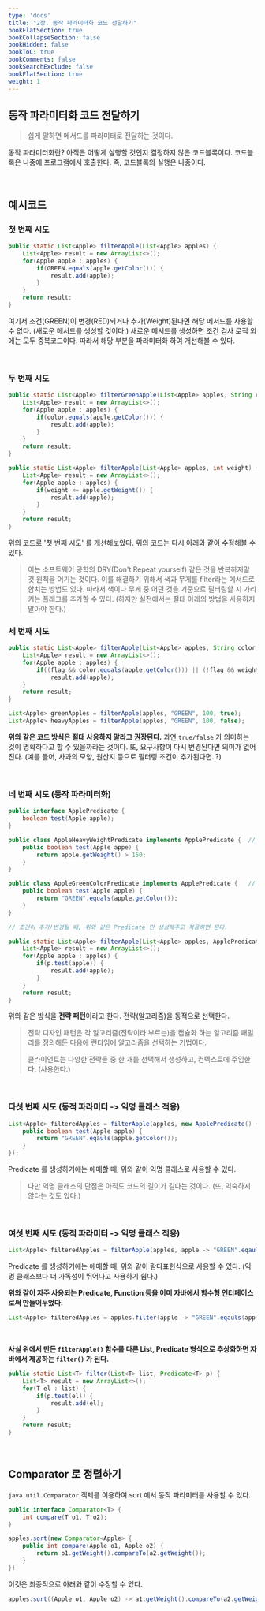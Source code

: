 ```yaml
---
type: 'docs'
title: "2장. 동작 파라미터화 코드 전달하기"
bookFlatSection: true
bookCollapseSection: false
bookHidden: false
bookToC: true
bookComments: false
bookSearchExclude: false
bookFlatSection: true
weight: 1
---
```


## 동작 파라미터화 코드 전달하기

> 쉽게 말하면 메서드를 파라미터로 전달하는 것이다.

동작 파라미터화란? 아직은 어떻게 실행할 것인지 결정하지 않은 코드블록이다. 코드블록은 나중에 프로그램에서 호출한다. 즉, 코드블록의 실행은 나중이다.

<br>

## 예시코드

### 첫 번째 시도

```java
public static List<Apple> filterApple(List<Apple> apples) {
    List<Apple> result = new ArrayList<>();
    for(Apple apple : apples) {
        if(GREEN.equals(apple.getColor())) {
            result.add(apple);
        }
    }
    return result;
}
```

여기서 조건(GREEN)이 변경(RED)되거나 추가(Weight)된다면 해당 메서드를 사용할 수 없다. (새로운 메서드를 생성할 것이다.) 새로운 메서드를 생성하면 조건 검사 로직 외에는 모두 중복코드이다. 따라서 해당 부분을 파라미터화 하여 개선해볼 수 있다.

<br>

### 두 번째 시도

```java
public static List<Apple> filterGreenApple(List<Apple> apples, String color) {
    List<Apple> result = new ArrayList<>();
    for(Apple apple : apples) {
        if(color.equals(apple.getColor())) {
            result.add(apple);
        }
    }
    return result;
}

public static List<Apple> filterApple(List<Apple> apples, int weight) {
    List<Apple> result = new ArrayList<>();
    for(Apple apple : apples) {
        if(weight <= apple.getWeight()) {
            result.add(apple);
        }
    }
    return result;
}
```

위의 코드로 '첫 번째 시도' 를 개선해보았다. 위의 코드는 다시 아래와 같이 수정해볼 수 있다.

> 이는 소프트웨어 공학의 DRY(Don't Repeat yourself) 같은 것을 반복하지말 것 원칙을 어기는 것이다. 이를 해결하기 위해서 색과 무게를 filter라는 메서드로 합치는 방법도 있다. 따라서 색이나 무게 중 어던 것을 기준으로 필터링할 지 가리키는 플래그를 추가할 수 있다. (하지만 실전에서는 절대 아래의 방법을 사용하지 말아야 한다.)

### 세 번째 시도

```java
public static List<Apple> filterApple(List<Apple> apples, String color, int weight, boolean flag) {
    List<Apple> result = new ArrayList<>();
    for(Apple apple : apples) {
        if((flag && color.equals(apple.getColor())) || (!flag && weight <= apple.getWeight()))
            result.add(apple);
    }
    return result;
}

List<Apple> greenApples = filterApple(apples, "GREEN", 100, true);
List<Apple> heavyApples = filterApple(apples, "GREEN", 100, false);
```

**위와 같은 코드 방식은 절대 사용하지 말라고 권장된다.** 과연 `true/false` 가 의미하는 것이 명확하다고 할 수 있을까라는 것이다. 또, 요구사항이 다시 변경된다면 의미가 없어진다. (예를 들어, 사과의 모양, 원산지 등으로 필터링 조건이 추가된다면..?)

<br>

### 네 번째 시도 (동작 파라미터화)

```java
public interface ApplePredicate {
    boolean test(Apple apple);
}
```

```java
public class AppleHeavyWeightPredicate implements ApplePredicate {  // 전략
    public boolean test(Apple appe) {
        return apple.getWeight() > 150;
    }
}

public class AppleGreenColorPredicate implements ApplePredicate {   // 전략
    public boolean test(Apple apple) {
        return "GREEN".equals(apple.getColor());
    }
}

// 조건이 추가/변경될 때, 위와 같은 Predicate 만 생성해주고 적용하면 된다.
```

```java
public static List<Apple> filterApple(List<Apple> apples, ApplePredicate p) {
    List<Apple> result = new ArrayList<>();
    for(Apple apple : apples) {
        if(p.test(apple)) {
            result.add(apple);
        }
    }
    return result;
}
```

위와 같은 방식을 **전략 패턴**이라고 한다. 전략(알고리즘)을 동적으로 선택한다.

> 전략 디자인 패턴은 각 알고리즘(전략이라 부르는)을 캡슐화 하는 알고리즘 패밀리를 정의해둔 다음에 런타임에 알고리즘을 선택하는 기법이다.
> 
> 클라이언트는 다양한 전략들 중 한 개를 선택해서 생성하고, 컨텍스트에 주입한다. (사용한다.)

<br>

### 다섯 번째 시도 (동적 파라미터 -> 익명 클래스 적용)

```java
List<Apple> filteredApples = filterApple(apples, new ApplePredicate() {
    public boolean test(Apple apple) {
        return "GREEN".eqauls(apple.getColor());
    }
});
```

Predicate 를 생성하기에는 애매할 때, 위와 같이 익명 클래스로 사용할 수 있다.

> 다만 익명 클래스의 단점은 아직도 코드의 길이가 길다는 것이다. (또, 익숙하지 않다는 것도 있다.)

<br>

### 여섯 번째 시도 (동적 파라미터 -> 익명 클래스 적용)

```java
List<Apple> filteredApples = filterApple(apples, apple -> "GREEN".eqauls(apple.getColor()));
```

Predicate 를 생성하기에는 애매할 때, 위와 같이 람다표현식으로 사용할 수 있다. (익명 클래스보다 더 가독성이 뛰어나고 사용하기 쉽다.)

**위와 같이 자주 사용되는 Predicate, Function 등을 이미 자바에서 함수형 인터페이스로써 만들어두었다.**

```java
List<Apple> filteredApples = apples.filter(apple -> "GREEN".eqauls(apple.getColor()));
```

<br>

**사실 위에서 만든 `filterApple()` 함수를 다른 List, Predicate 형식으로 추상화하면 자바에서 제공하는 `filter()` 가 된다.**

```java
public static List<T> filter(List<T> list, Predicate<T> p) {
    List<T> result = new ArrayList<>();
    for(T el : list) {
        if(p.test(el)) {
            result.add(el);
        }
    }
    return result;
}
```

<br>

## Comparator 로 정렬하기

`java.util.Comparator` 객체를 이용하여 sort 에서 동작 파라미터를 사용할 수 있다.

```java
public interface Comparator<T> {
    int compare(T o1, T o2);
}
```

```java
apples.sort(new Comparator<Apple> {
    public int compare(Apple o1, Apple o2) {
        return o1.getWeight().compareTo(a2.getWeight());
    }
})
```

이것은 최종적으로 아래와 같이 수정할 수 있다.

```java
apples.sort((Apple o1, Apple o2) -> a1.getWeight().compareTo(a2.getWeight()));
```
